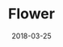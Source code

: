---
title: Flower
date: '2018-03-25'
thumb_image: images/mar-3yo/flower.jpg
thumb_image_alt: Flower
image: images/mar-3yo/flower.jpg
image_alt: Flower
template: project
---	